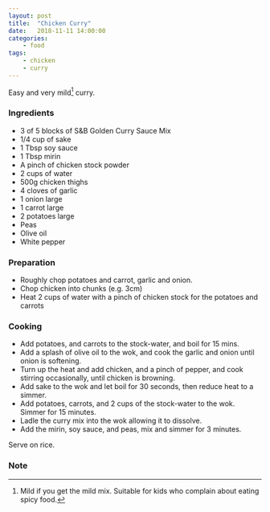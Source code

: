 ```yaml
---
layout: post
title:	"Chicken Curry"
date:	2018-11-11 14:00:00
categories:
    - food
tags:
    - chicken
    - curry
---
```


Easy and very mild[^1] curry.

### Ingredients

* 3 of 5 blocks of S&B Golden Curry Sauce Mix
* 1/4 cup of sake
* 1 Tbsp soy sauce
* 1 Tbsp mirin
* A pinch of chicken stock powder
* 2 cups of water
* 500g chicken thighs
* 4 cloves of garlic
* 1 onion large
* 1 carrot large
* 2 potatoes large
* Peas
* Olive oil
* White pepper


### Preparation

* Roughly chop potatoes and carrot, garlic and onion.
* Chop chicken into chunks (e.g. 3cm)
* Heat 2 cups of water with a pinch of chicken stock for the potatoes and carrots

### Cooking

* Add potatoes, and carrots to the stock-water, and boil for 15 mins.
* Add a splash of olive oil to the wok, and cook the garlic and onion until onion is softening.
* Turn up the heat and add chicken, and a pinch of pepper, and cook stirring occasionally, until chicken is browning.
* Add sake to the wok and let boil for 30 seconds, then reduce heat to a simmer.
* Add potatoes, carrots, and 2 cups of the stock-water to the wok. Simmer for 15 minutes.
* Ladle the curry mix into the wok allowing it to dissolve.
* Add the mirin, soy sauce, and peas, mix and simmer for 3 minutes.

Serve on rice. 

### Note

[^1]: Mild if you get the mild mix. Suitable for kids who complain about eating spicy food. 
